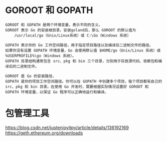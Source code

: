# GOROOT 和 GOPATH 
    GOROOT 和 GOPATH 是两个环境变量，表示不同的含义。
    GOROOT 表示 Go 的安装根目录，安装goland后，那么 GOROOT 的默认值为
        /usr/local/go（Unix/Linux系统）或 C:\Go（Windows 系统）

    GOPATH 表示你的 Go 工作空间路径，用于指定项目路径以及编译后二进制文件的路径。
    如果你没有设置 GOPATH 环境变量，Go 会使用默认值 $HOME/go（Unix/Linux 系统）或 %USERPROFILE%\go（Windows 系统）。
    GOPATH 目录结构通常包含 src、pkg 和 bin 三个目录，分别用于存放源代码、依赖包和编译后的二进制文件。

    GOROOT 是 Go 的安装路径，
    GOPATH 是你的项目工作空间路径。你可以在 GOPATH 中创建多个项目，每个项目都有自己的 src、pkg 和 bin 目录。在使用 Go 开发时，需要根据实际情况设置好 GOROOT 和 GOPATH 环境变量，以保证 Go 程序可以正确地运行和编译。

# 包管理工具


https://blog.csdn.net/justenjoyitpy/article/details/136192169
https://geth.ethereum.org/downloads